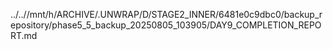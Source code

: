 ../..//mnt/h/ARCHIVE/.UNWRAP/D/STAGE2_INNER/6481e0c9dbc0/backup_repository/phase5_5_backup_20250805_103905/DAY9_COMPLETION_REPORT.md